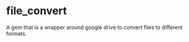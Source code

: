file_convert
============
A gem that is a wrapper around google drive to convert files to different formats.
